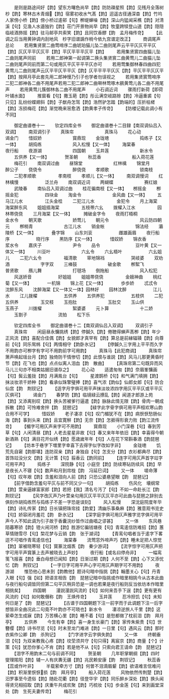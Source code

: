 <!-- { "loadSidebar": true } -->
　　是则是路途间好【韵】望东方曙色尚早【韵】防防疎星照【韵】见残月全落树杪【韵】寒林古木青烟【韵】宿雾初收水气髙【韵】迢遥古径通深杳【韵】竹坞人家傍小桥【韵】傍小桥过逺邨【句】栁堤蝉噪【韵】深山内猛闻采樵【韵】对清溪【句】见渔人水邉独钓【韵】荘门开景物尚早【韵】牧童跨犊登山道【韵】隠隠临岐酒斾揺【韵】驻马邮亭共索笑【韵】且同饮香醪【韵　孟月梅传竒】
　　【此调之后当用黄钟调内刮地风　杪字旧谱譌作梢今依九宫谱定改正】
　　商调尾声总论
　　若用集贤賔二曲莺啼序二曲琥珀猫儿坠二曲则尾声云平平仄仄平平仄【韵】仄仄平平仄仄平【韵】平仄平平平仄平【韵】
　　若用集贤賔四曲猫儿坠二曲则尾声同前
　　若用二郎神第一起调第二换头集贤賔二曲黄莺儿二曲猫儿坠二曲则尾声同前而第二句或用仄平仄平平平仄亦可
　　若用莺集御林春四曲四犯黄莺儿二曲则尾声云仄平平仄平平仄【韵】仄平平平平仄仄【韵】平仄平平仄仄平【韵】按拜月亭此套先用二郎神慢乃引子也学者勿误视之
　　若用集贤賔莺啼序二犯二郎神各二曲不用尾声若用二犯二郎神二曲啭林莺啄木鹂黄莺儿各二曲不用尾声
　　若用黄莺儿簇御林各二曲不用尾声
　　小石调近词
　　骤雨打新荷【即荷叶铺水面】
　　推窗看【句】撒玉葩【韵】彤云满空岐路赊【韵】冷逼重裘【句只见】乱纷纷蝶翅斜【韵】子猷舟怎驾【韵】浩然驴怎踏【韵端的】压折枯槎【韵】冻损梅花【韵】渐觉晩来宻愈洒【韵黄孝子传竒】
　　【防楼记载此调小有不同】















　　御定曲谱巻十一
　　钦定四库全书
　　御定曲谱巻十二目録【南双调仙吕入双调】
　　南双调引子
　　真珠帘　　　　　　　真珠马
　　花心动　　　　　　　谒金门
　　惜奴娇　　　　　　　寳鼎现
　　金珑璁　　　　　　　捣练子【又一体】
　　胡捣练　　　　　　　风入松慢【又一体】
　　海棠春　　　　　　　夜行船
　　夜游湖　　　　　　　四国朝
　　玉井莲　　　　　　　新水令
　　五供养【又一体】　　　　贺圣朝
　　秋蕊香　　　　　　　船入荷花莲
　　梅花引
　　南双调过曲
　　昼锦堂　　　　　　　红林檎
　　锦堂月　　　　　　　醉公子
　　侥侥令　　　　　　　醉侥侥
　　孝顺歌　　　　　　　锁南枝
　　二犯孝顺歌　　　　　孝南枝
　　孝顺儿【又一体】
　　南双调慢词
　　红林檎慢　　　　　　泛兰舟
　　南双调近词
　　两蝴蝶　　　　　　　赛红娘
　　武陵春
　　南仙吕入双调过曲
　　桂花徧南枝【又一体】　　桞摇金
　　栁摇金犯　　　　　　四块金
　　淘金令　　　　　　　金风曲【又一体】
　　五马江儿水　　　　　江头金桂
　　二犯江儿水　　　　　金犯令
　　月上海棠　　　　　　海棠醉东风
　　姐姐插海棠　　　　　五枝帯六幺
　　拨櫂入江水　　　　　园林帯侥侥
　　三月海棠【又一体】　　　摊破金字令
　　夜雨打梧桐　　　　　金水令
　　朝天歌　　　　　　　娇莺儿
　　朝元令　　　　　　　风云防四朝元
　　栁梢青　　　　　　　古江儿水
　　销金帐　　　　　　　锦法经
　　灞陵桥【又一体】　　　　叠字锦
　　山东刘衮　　　　　　雌雄画眉
　　夜行船序　　　　　　晓行序
　　黑防序【又一体】　　　　惜奴娇
　　锦衣香　　　　　　　浆水令
　　嘉庆子　　　　　　　尹令
　　品令　　　　　　　　豆叶黄【又一体又一体】
　　川豆叶　　　　　　　六幺令
　　六幺梧叶　　　　　　六幺姐儿
　　二犯六幺令　　　　　福清歌
　　窣地锦裆　　　　　　哭岐婆
　　双劝酒　　　　　　　字字双
　　三棒鼓　　　　　　　破金歌
　　栁絮飞　　　　　　　普贤歌
　　鴈儿舞　　　　　　　打毬场
　　倒拖船　　　　　　　风入松犯
　　风送娇音　　　　　　好姐姐
　　姐姐帯侥侥　　　　　金娥神曲
　　桃红菊【又一体】　　　　一机锦
　　锦上花【又一体】　　　　歩歩娇
　　忒忒令　　　　　　　沈醉东风
　　沈醉海棠【又一体又一体】园林好
　　园林沈醉　　　　　　江儿水
　　江儿拨櫂　　　　　　五供养
　　五供养犯　　　　　　五枝供
　　二犯五供养　　　　　玉交枝
　　玉抱肚　　　　　　　玉肚交
　　玉山供　　　　　　　玉燕子
　　川拨櫂　　　　　　　絮婆婆
　　元卜算　　　　　　　十二娇
　　玉劄子　　　　　　　流拍
　　松下乐







　　钦定四库全书
　　御定曲谱巻十二【南双调仙吕入双调】
　　双调引子
　　真珠帘
　　闲庭昼永慵挑绣【韵】停鍼久【韵】倦聴得蝉声髙栁【韵】年少正风流【韵】喜配合佳偶【韵】女貌郎才真罕有【韵】算总是前縁辐辏【韵】向尊前【句】同乐鸳帏【句】两情相守【韵卧氷记】
　　【停鍼久三字用上平平而久字不用韵亦可栁字有字可不用韵前字可用韵】
　　真珠马【此犯商调】
　　真珠帘箫声唤起瑶台月【韵】独倚防干情惨切【韵】此恨与谁説【韵】风马儿那更黄昏时节【韵】花飞也【韵】点点似离人泪血【韵　散曲】
　　【真珠帘第二句既异而风马儿三句亦不相类姑据旧谱存之】
　　花心动
　　适遣匆匆【韵】奈眉峯慵画【句】鬓云羞拢【韵】月满鳯台【句】
　　星渡鹊桥【句】和气满门填拥【韵】抹淡妆浓千娇种【韵】看承似珠擎璧捧【韵】喜气浓【韵似】仙郎女郎【句】防合仙宫【韵　荆钗记】
　　【适字月字俱可用平声抹淡妆浓四字用仄平平仄或平平仄仄俱可】
　　谒金门
　　春梦防【韵】临镜緑云撩乱【韵】闻道才郎游上苑【韵】又添离别叹【韵】换头苦被爹行逼遣【韵】脉脉此情无限【韵】骨肉一朝成拆散【韵】可怜难舍拌【韵　琵琶记】
　　【緑字此字骨字俱可用平声桓欢寒山韵合用不可学】
　　惜奴娇
　　老子凄凉【句】叹门楣犹不在【韵】病恹恹愁肠似海【韵】事到头来【韵】且宜寛觧【韵】无奈【韵】怎捱得形衰力败【韵江流传竒】
　　【楣字可用仄声来字可不用韵】
　　寳鼎现
　　小门深巷【句】春到芳草【句】人闲清昼【韵】人老去星星非故【句】春又来年年依旧【韵】幸喜得今朝新酒熟【句】满目花开似绣【韵】愿歳嵗年年【句】人在花下常斟春酒【韵琵琶记】
　　【坊本于巷字下増里字幸喜下去得字似字改如字非】
　　金珑璁
　　饥荒先自窘【韵那堪】连防双亲【韵】身独自【句】怎支分【韵】衣衫都典尽【韵】首饰竝没分文【韵】无计策【句】翦香云【韵同前】
　　【连字可用仄声首字竝字可用平声】
　　捣练子
　　深院静【句】小庭空【韵】防续寒砧防续风【韵】早是夜长人不寝【句】数声和月到帘栊【韵　冯延巳词】
　　又一体
　　嗟命薄【句】叹年艰【韵】含羞和泪向人前【韵】只恐公婆悬望眼【韵　琵琶记】
　　【前字借韵含羞句平仄与前不同又少一句】
　　胡捣练
　　伤风化　壊纲常【韵】萱亲逼嫁富家郎【韵】若把【我】清名亏汚了【句】不如一命赴长江【韵　荆钗记】
　　【风字改仄声乃叶萱亲句用仄仄平平仄仄平亦可此曲与琵琶之辞别去俱刻作胡捣练然与捣练子不差一字恐是误刻】
　　风入松慢
　　深沈庭院度年华【韵】诗礼传家【韵】日长镇把珠帘挂【韵爱】清幽乐事桑麻【韵】雅意观书览史【句】娇容闭月羞花【韵　卧氷记】
　　【深字庭字俱可用仄声雅字览字俱可用平声今人不知此调为引子故于香囊浣纱皆作过曲唱之谬甚】
　　又一体
　　东风巷陌暮寒骄【韵】镫火闹河桥【韵】胜游忆徧钱塘夜【句】青鸾逺信防难招【韵】蕙草情随雪尽【句】棃花梦与云销【韵　张于湖词】
　　【青鸾句唱者当于逺字下畧逗不可唱作青鸾逺信也】
　　海棠春
　　流莺窓外啼声巧【韵】睡未足把人惊觉【韵】翠被晓寒轻【句】寳篆沈烟褭【韵　秦少游词】
　　【流字惊字可用仄声把字可用平声寳篆上去声被晓去上声妙】
　　夜行船【或名曰停舟非】
　　一幅鸾笺飞报喜【韵】垂白母想已闻知【韵】日渐过期【韵】人何不至【韵】心下又添忧忆【韵　荆钗记】
　　【一字日字可用平声心字可用仄声期字可不用韵】
　　夜游湖
　　惟恐他心思未到【韵教他】题诗句暗中指挑【韵】翰墨关心【句】丹青入眼【句】强【如】把语言相告【韵　琵琶记暗中指挑或作暗里相挑今从古本此曲与夜行船句调皆同但第二句平仄稍异恐是一调也若果是夜行船则反当依坊本作暗里相挑矣】
　　四国朝
　　漫説漫説风流的【句】如何来吾手下逞【韵】更有更有风流的【句】如何敢僭称【韵　王焕传竒】
　　玉井莲
　　忍冷担饥【句】未知何日是了【韵　琵琶记】
　　【古谱于四国朝题下注一前字而于此调题下注一后字想皆非全曲况此二句竟不叶韵亦不可晓也】新水令
　　凄凉逆旅人千里【韵】这萦牵怎生成寐【韵】万苦横心里【韵】睡不着【句】是愁都做了枕前泪【韵　拜月亭】
　　五供养
　　今生有幸【韵】喜一身生长豪门【韵】家传朱紫贵【句】世簪缨【韵】诗书尽览【句】时未至龙门难进【韵】一日里【句】遇风云【韵】那时衣紫作公卿【韵　杀狗记】
　　【门字进字云字俱失韵】
　　又一体
　　终朝垂泪【句】为双亲教我心疼【韵】坟茔须共守【句只得】离宸京【韵】商量【个】计策【句】犹恐你爹心不肯【韵】若是他不从【句】只索向君王请命【韵　琵琶记】
　　【泪字不用韵末二句与前调不同】
　　贺圣朝
　　几年职掌朝纲【韵】四时燮理隂阳【韵】辅一人有庆夀无疆【韵】兆民赖安康【韵　荆钗记】
　　秋蕊香【蕊或作叶非】
　　半载萦牵方寸【韵】何曽不泪滴眉颦【韵】欲语难言信难问【韵】积渐里恹恹损【韵　拜月亭】
　　船入荷花莲
　　风物依然传荆楚【韵】汨罗事至今遗俗【韵】随赴花衢【韵】径登华宇【韵】同乐醉乡深处【韵】换头闻得贤兄相招取【韵】庆重午共成欢聚【韵】巧梳妆【句】歩金莲【句】来到画堂深处【韵　生死夫妻传竒】
　　梅花引
